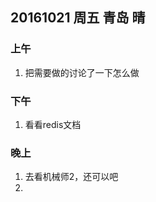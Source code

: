 ## 20161021 周五  青岛 晴 

### 上午

1. 把需要做的讨论了一下怎么做

### 下午

1. 看看redis文档

### 晚上

1. 去看机械师2，还可以吧
2. 
 

